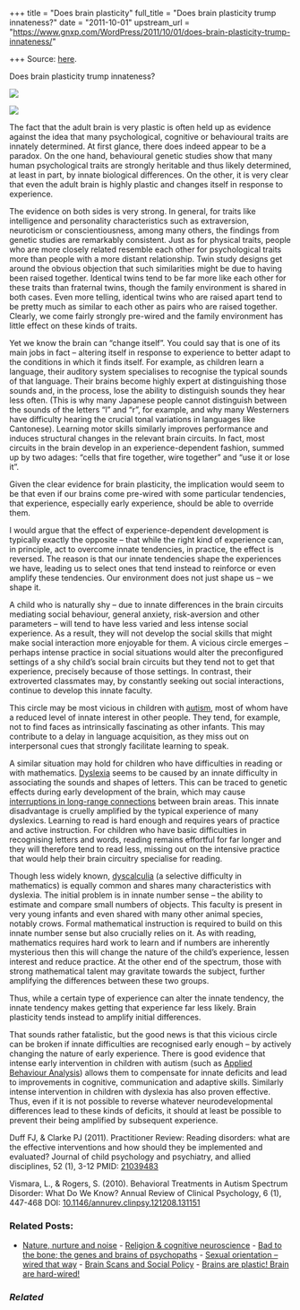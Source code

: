 +++
title = "Does brain plasticity"
full_title = "Does brain plasticity trump innateness?"
date = "2011-10-01"
upstream_url = "https://www.gnxp.com/WordPress/2011/10/01/does-brain-plasticity-trump-innateness/"

+++
Source: [here](https://www.gnxp.com/WordPress/2011/10/01/does-brain-plasticity-trump-innateness/).

Does brain plasticity trump innateness?

![](https://i0.wp.com/4.bp.blogspot.com/-hw633ppphXQ/Toc3hmDkGFI/AAAAAAAAANE/qhdepF3bECA/s320/brain%2Bplasticity.jpg?resize=300%2C168)

![](https://i0.wp.com/4.bp.blogspot.com/-hw633ppphXQ/Toc3hmDkGFI/AAAAAAAAANE/qhdepF3bECA/s320/brain%2Bplasticity.jpg?resize=300%2C168)

The fact that the adult brain is very plastic is often held up as evidence against the idea that many psychological, cognitive or behavioural traits are innately determined. At first glance, there does indeed appear to be a paradox. On the one hand, behavioural genetic studies show that many human psychological traits are strongly heritable and thus likely determined, at least in part, by innate biological differences. On the other, it is very clear that even the adult brain is highly plastic and changes itself in response to experience.

The evidence on both sides is very strong. In general, for traits like intelligence and personality characteristics such as extraversion, neuroticism or conscientiousness, among many others, the findings from genetic studies are remarkably consistent. Just as for physical traits, people who are more closely related resemble each other for psychological traits more than people with a more distant relationship. Twin study designs get around the obvious objection that such similarities might be due to having been raised together. Identical twins tend to be far more like each other for these traits than fraternal twins, though the family environment is shared in both cases. Even more telling, identical twins who are raised apart tend to be pretty much as similar to each other as pairs who are raised together. Clearly, we come fairly strongly pre-wired and the family environment has little effect on these kinds of traits.

Yet we know the brain can “change itself”. You could say that is one of its main jobs in fact – altering itself in response to experience to better adapt to the conditions in which it finds itself. For example, as children learn a language, their auditory system specialises to recognise the typical sounds of that language. Their brains become highly expert at distinguishing those sounds and, in the process, lose the ability to distinguish sounds they hear less often. (This is why many Japanese people cannot distinguish between the sounds of the letters “l” and “r”, for example, and why many Westerners have difficulty hearing the crucial tonal variations in languages like Cantonese). Learning motor skills similarly improves performance and induces structural changes in the relevant brain circuits. In fact, most circuits in the brain develop in an experience-dependent fashion, summed up by two adages: “cells that fire together, wire together” and “use it or lose it”.

Given the clear evidence for brain plasticity, the implication would seem to be that even if our brains come pre-wired with some particular tendencies, that experience, especially early experience, should be able to override them.

I would argue that the effect of experience-dependent development is typically exactly the opposite – that while the right kind of experience can, in principle, act to overcome innate tendencies, in practice, the effect is reversed. The reason is that our innate tendencies shape the experiences we have, leading us to select ones that tend instead to reinforce or even amplify these tendencies. Our environment does not just shape us – we shape it.

A child who is naturally shy – due to innate differences in the brain circuits mediating social behaviour, general anxiety, risk-aversion and other parameters – will tend to have less varied and less intense social experience. As a result, they will not develop the social skills that might make social interaction more enjoyable for them. A vicious circle emerges – perhaps intense practice in social situations would alter the preconfigured settings of a shy child’s social brain circuits but they tend not to get that experience, precisely because of those settings. In contrast, their extroverted classmates may, by constantly seeking out social interactions, continue to develop this innate faculty.

This circle may be most vicious in children with [autism](https://en.wikipedia.org/wiki/Autism), most of whom have a reduced level of innate interest in other people. They tend, for example, not to find faces as intrinsically fascinating as other infants. This may contribute to a delay in language acquisition, as they miss out on interpersonal cues that strongly facilitate learning to speak.

A similar situation may hold for children who have difficulties in reading or with mathematics. [Dyslexia](https://en.wikipedia.org/wiki/Dyslexia) seems to be caused by an innate difficulty in associating the sounds and shapes of letters. This can be traced to genetic effects during early development of the brain, which may cause [interruptions in long-range connections](https://wiringthebrain.blogspot.com/2010/02/why-johnny-cant-read-but-jane-can.html) between brain areas. This innate disadvantage is cruelly amplified by the typical experience of many dyslexics. Learning to read is hard enough and requires years of practice and active instruction. For children who have basic difficulties in recognising letters and words, reading remains effortful for far longer and they will therefore tend to read less, missing out on the intensive practice that would help their brain circuitry specialise for reading.

Though less widely known, [dyscalculia](https://en.wikipedia.org/wiki/Dyscalculia) (a selective difficulty in mathematics) is equally common and shares many characteristics with dyslexia. The initial problem is in innate number sense – the ability to estimate and compare small numbers of objects. This faculty is present in very young infants and even shared with many other animal species, notably crows. Formal mathematical instruction is required to build on this innate number sense but also crucially relies on it. As with reading, mathematics requires hard work to learn and if numbers are inherently mysterious then this will change the nature of the child’s experience, lessen interest and reduce practice. At the other end of the spectrum, those with strong mathematical talent may gravitate towards the subject, further amplifying the differences between these two groups.

Thus, while a certain type of experience can alter the innate tendency, the innate tendency makes getting that experience far less likely. Brain plasticity tends instead to amplify initial differences.

That sounds rather fatalistic, but the good news is that this vicious circle can be broken if innate difficulties are recognised early enough – by actively changing the nature of early experience. There is good evidence that intense early intervention in children with autism (such as [Applied Behaviour Analysis](http://www.autismspeaks.org/what-autism/treatment/applied-behavior-analysis-aba)) allows them to compensate for innate deficits and lead to improvements in cognitive, communication and adaptive skills. Similarly intense intervention in children with dyslexia has also proven effective. Thus, even if it is not possible to reverse whatever neurodevelopmental differences lead to these kinds of deficits, it should at least be possible to prevent their being amplified by subsequent experience.

Duff FJ, & Clarke PJ (2011). Practitioner Review: Reading disorders: what are the effective interventions and how should they be implemented and evaluated? Journal of child psychology and psychiatry, and allied disciplines, 52 (1), 3-12 PMID: [21039483](http://www.ncbi.nlm.nih.gov/pubmed/21039483)

Vismara, L., & Rogers, S. (2010). Behavioral Treatments in Autism Spectrum Disorder: What Do We Know? Annual Review of Clinical Psychology, 6 (1), 447-468 DOI: [10.1146/annurev.clinpsy.121208.131151](https://dx.doi.org/10.1146/annurev.clinpsy.121208.131151)

### Related Posts:

- [Nature, nurture and
  noise](https://www.gnxp.com/WordPress/2010/04/28/nature-nurture-and-noise/) - [Religion & cognitive
  neuroscience](https://www.gnxp.com/WordPress/2009/09/29/religion-cognitive-neuroscience/) - [Bad to the bone; the genes and brains of
  psychopaths](https://www.gnxp.com/WordPress/2010/06/12/bad-to-the-bone-the-genes-and-brains-of-psychopaths/) - [Sexual orientation – wired that
  way](https://www.gnxp.com/WordPress/2010/07/09/sexual-orientation-wired-that-way/) - [Brain Scans and Social
  Policy](https://www.gnxp.com/WordPress/2005/09/30/brain-scans-and-social-policy/) - [Brains are plastic! Brain are
  hard-wired!](https://www.gnxp.com/WordPress/2007/06/25/brains-are-plastic-brain-are-hard-wired/)

### *Related*

[](https://www.addtoany.com/add_to/facebook?linkurl=https%3A%2F%2Fwww.gnxp.com%2FWordPress%2F2011%2F10%2F01%2Fdoes-brain-plasticity-trump-innateness%2F&linkname=Does%20brain%20plasticity%20trump%20innateness%3F "Facebook")[](https://www.addtoany.com/add_to/twitter?linkurl=https%3A%2F%2Fwww.gnxp.com%2FWordPress%2F2011%2F10%2F01%2Fdoes-brain-plasticity-trump-innateness%2F&linkname=Does%20brain%20plasticity%20trump%20innateness%3F "Twitter")[](https://www.addtoany.com/add_to/email?linkurl=https%3A%2F%2Fwww.gnxp.com%2FWordPress%2F2011%2F10%2F01%2Fdoes-brain-plasticity-trump-innateness%2F&linkname=Does%20brain%20plasticity%20trump%20innateness%3F "Email")[](https://www.addtoany.com/share)
